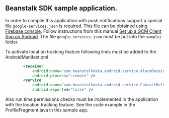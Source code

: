 ## Beanstalk SDK sample application.

In order to compile this application with push notifications support a special file `google-services.json` is required.
This file can be obtained using [Firebase console](https://firebase.google.com/console/). Follow instructions from this manual [Set up a GCM Client App on Android](https://developers.google.com/cloud-messaging/android/client).
The file `google-services.json` must be put into the `sample/` folder.

To activate location tracking feature following lines must be added to the AndroidManifest.xml
```xml
        <receiver
            android:name="com.beanstalkdata.android.service.AlarmReceiver"
            android:process=":remote" />
        <service
            android:name="com.beanstalkdata.android.service.ContactRelocationService"
            android:exported="false" />
```

Also run time permissions checks must be implemented in the application with the location tracking feature.
See the code example in the ProfileFragment.java in this sample app.
